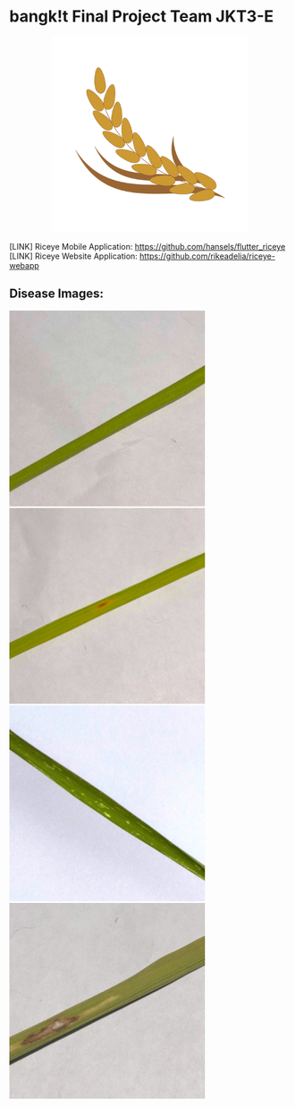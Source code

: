 # bangk!t Final Project Team JKT3-E

<p align="center">
  <img src='riceye.png' width = 350>
</p>

[LINK] Riceye Mobile Application: https://github.com/hansels/flutter_riceye
[LINK] Riceye Website Application: https://github.com/rikeadelia/riceye-webapp

## Disease Images:
<span>
<img src='healthy.jpg' width = 350>

<img src='brown_spot.jpg' width = 350>
</span>

<span>
<img src='hispa.jpg' width = 350>

<img src='leaf_blast.jpg' width = 350>
</span>
